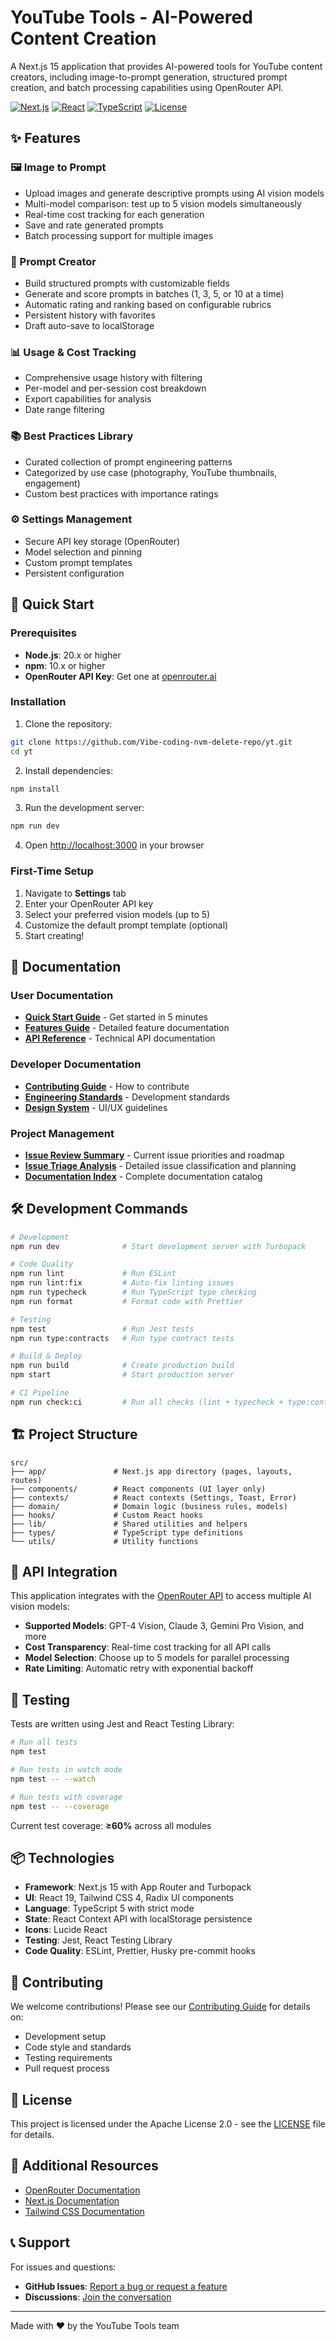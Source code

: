 # YouTube Tools - AI-Powered Content Creation

A Next.js 15 application that provides AI-powered tools for YouTube content creators, including image-to-prompt generation, structured prompt creation, and batch processing capabilities using OpenRouter API.

[![Next.js](https://img.shields.io/badge/Next.js-15.5.4-black)](https://nextjs.org/)
[![React](https://img.shields.io/badge/React-19.1.0-blue)](https://reactjs.org/)
[![TypeScript](https://img.shields.io/badge/TypeScript-5-blue)](https://www.typescriptlang.org/)
[![License](https://img.shields.io/badge/License-Apache%202.0-blue.svg)](LICENSE)

## ✨ Features

### 🖼️ Image to Prompt

- Upload images and generate descriptive prompts using AI vision models
- Multi-model comparison: test up to 5 vision models simultaneously
- Real-time cost tracking for each generation
- Save and rate generated prompts
- Batch processing support for multiple images

### 📝 Prompt Creator

- Build structured prompts with customizable fields
- Generate and score prompts in batches (1, 3, 5, or 10 at a time)
- Automatic rating and ranking based on configurable rubrics
- Persistent history with favorites
- Draft auto-save to localStorage

### 📊 Usage & Cost Tracking

- Comprehensive usage history with filtering
- Per-model and per-session cost breakdown
- Export capabilities for analysis
- Date range filtering

### 📚 Best Practices Library

- Curated collection of prompt engineering patterns
- Categorized by use case (photography, YouTube thumbnails, engagement)
- Custom best practices with importance ratings

### ⚙️ Settings Management

- Secure API key storage (OpenRouter)
- Model selection and pinning
- Custom prompt templates
- Persistent configuration

## 🚀 Quick Start

### Prerequisites

- **Node.js**: 20.x or higher
- **npm**: 10.x or higher
- **OpenRouter API Key**: Get one at [openrouter.ai](https://openrouter.ai/)

### Installation

1. Clone the repository:

```bash
git clone https://github.com/Vibe-coding-nvm-delete-repo/yt.git
cd yt
```

2. Install dependencies:

```bash
npm install
```

3. Run the development server:

```bash
npm run dev
```

4. Open [http://localhost:3000](http://localhost:3000) in your browser

### First-Time Setup

1. Navigate to **Settings** tab
2. Enter your OpenRouter API key
3. Select your preferred vision models (up to 5)
4. Customize the default prompt template (optional)
5. Start creating!

## 📖 Documentation

### User Documentation

- **[Quick Start Guide](docs/QUICK_START.md)** - Get started in 5 minutes
- **[Features Guide](docs/FEATURES_GUIDE.md)** - Detailed feature documentation
- **[API Reference](docs/API_REFERENCE.md)** - Technical API documentation

### Developer Documentation

- **[Contributing Guide](CONTRIBUTING.md)** - How to contribute
- **[Engineering Standards](docs/ENGINEERING_STANDARDS.md)** - Development standards
- **[Design System](docs/DESIGN_SYSTEM.md)** - UI/UX guidelines

### Project Management

- **[Issue Review Summary](ISSUE_REVIEW_SUMMARY.md)** - Current issue priorities and roadmap
- **[Issue Triage Analysis](ISSUE_TRIAGE_ANALYSIS.md)** - Detailed issue classification and planning
- **[Documentation Index](docs/README.md)** - Complete documentation catalog

## 🛠️ Development Commands

```bash
# Development
npm run dev              # Start development server with Turbopack

# Code Quality
npm run lint             # Run ESLint
npm run lint:fix         # Auto-fix linting issues
npm run typecheck        # Run TypeScript type checking
npm run format           # Format code with Prettier

# Testing
npm test                 # Run Jest tests
npm run type:contracts   # Run type contract tests

# Build & Deploy
npm run build            # Create production build
npm start                # Start production server

# CI Pipeline
npm run check:ci         # Run all checks (lint + typecheck + type:contracts + test)
```

## 🏗️ Project Structure

```
src/
├── app/               # Next.js app directory (pages, layouts, routes)
├── components/        # React components (UI layer only)
├── contexts/          # React contexts (Settings, Toast, Error)
├── domain/            # Domain logic (business rules, models)
├── hooks/             # Custom React hooks
├── lib/               # Shared utilities and helpers
├── types/             # TypeScript type definitions
└── utils/             # Utility functions
```

## 🔑 API Integration

This application integrates with the [OpenRouter API](https://openrouter.ai/) to access multiple AI vision models:

- **Supported Models**: GPT-4 Vision, Claude 3, Gemini Pro Vision, and more
- **Cost Transparency**: Real-time cost tracking for all API calls
- **Model Selection**: Choose up to 5 models for parallel processing
- **Rate Limiting**: Automatic retry with exponential backoff

## 🧪 Testing

Tests are written using Jest and React Testing Library:

```bash
# Run all tests
npm test

# Run tests in watch mode
npm test -- --watch

# Run tests with coverage
npm test -- --coverage
```

Current test coverage: **≥60%** across all modules

## 📦 Technologies

- **Framework**: Next.js 15 with App Router and Turbopack
- **UI**: React 19, Tailwind CSS 4, Radix UI components
- **Language**: TypeScript 5 with strict mode
- **State**: React Context API with localStorage persistence
- **Icons**: Lucide React
- **Testing**: Jest, React Testing Library
- **Code Quality**: ESLint, Prettier, Husky pre-commit hooks

## 🤝 Contributing

We welcome contributions! Please see our [Contributing Guide](CONTRIBUTING.md) for details on:

- Development setup
- Code style and standards
- Testing requirements
- Pull request process

## 📄 License

This project is licensed under the Apache License 2.0 - see the [LICENSE](LICENSE) file for details.

## 🔗 Additional Resources

- [OpenRouter Documentation](https://openrouter.ai/docs)
- [Next.js Documentation](https://nextjs.org/docs)
- [Tailwind CSS Documentation](https://tailwindcss.com/docs)

## 📞 Support

For issues and questions:

- **GitHub Issues**: [Report a bug or request a feature](https://github.com/Vibe-coding-nvm-delete-repo/yt/issues)
- **Discussions**: [Join the conversation](https://github.com/Vibe-coding-nvm-delete-repo/yt/discussions)

---

Made with ❤️ by the YouTube Tools team
